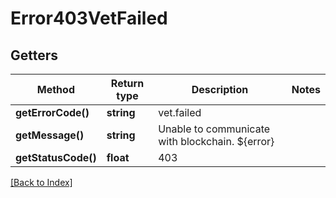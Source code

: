 # Error403VetFailed

## Getters

Method | Return type | Description | Notes
------------ | ------------- | ------------- | -------------
**getErrorCode()** | **string** | vet.failed |
**getMessage()** | **string** | Unable to communicate with blockchain. ${error} |
**getStatusCode()** | **float** | 403 |

[[Back to Index]](../index.md)
